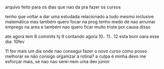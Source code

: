 arquivo feito para os dias que nao da pra fazer os cursos


tenho que voltar a dar uma estudada
relacionado a tudo mesmo 
inclusive matemática 
mas também quero focar na prog
tenho medo de nao arrumar emprego na area
e também nao quero ficar muito triste por causa disso 

ate agora tem 8 commits hj
9 contando agora 
10..
11..
12 esta bom oara esse dia: 10fev

11 fev
mais um dia onde nao consegui fazer o novo curso
como posso melhorar se não consigo organizar a rotina?
a culpa é minha 
devo me esforçar mais, se nao nao serei nem uma dev júnior 
